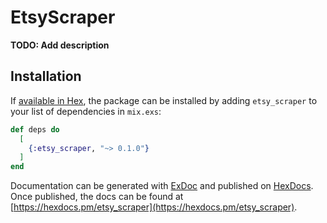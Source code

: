 # EtsyScraper

**TODO: Add description**

## Installation

If [available in Hex](https://hex.pm/docs/publish), the package can be installed
by adding `etsy_scraper` to your list of dependencies in `mix.exs`:

```elixir
def deps do
  [
    {:etsy_scraper, "~> 0.1.0"}
  ]
end
```

Documentation can be generated with [ExDoc](https://github.com/elixir-lang/ex_doc)
and published on [HexDocs](https://hexdocs.pm). Once published, the docs can
be found at [https://hexdocs.pm/etsy_scraper](https://hexdocs.pm/etsy_scraper).


